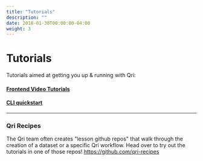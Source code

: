 ```yaml
---
title: "Tutorials"
description: ""
date: 2018-01-30T00:00:00-04:00
weight: 3
---
```


# Tutorials

Tutorials aimed at getting you up & running with Qri:

#### [Frontend Video Tutorials](/docs/tutorials/frontend)
#### [CLI quickstart](/docs/tutorials/cli_quickstart)

** **

### Qri Recipes
The Qri team often creates "lesson github repos" that walk through the creation of a dataset or a specific Qri workflow. Head over to try out the tutorials in one of those repos! https://github.com/qri-recipes